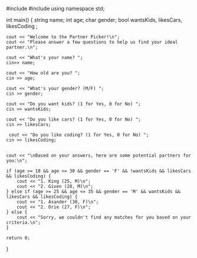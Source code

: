 #include <iostream>
#include<string>
using namespace std;

int main()
{
    string name;
    int age;
    char gender;
    bool wantsKids, likesCars, likesCoding ;


    cout << "Welcome to the Partner Picker!\n";
    cout << "Please answer a few questions to help us find your ideal partner.\n";

    cout << "What's your name? ";
    cin>> name;

    cout << "How old are you? ";
    cin >> age;

    cout << "What's your gender? (M/F) ";
    cin >> gender;

    cout << "Do you want kids? (1 for Yes, 0 for No) ";
    cin >> wantsKids;

    cout << "Do you like cars? (1 for Yes, 0 for No) ";
    cin >> likesCars;

     cout << "Do you like coding? (1 for Yes, 0 for No) ";
    cin >> likesCoding;


    cout << "\nBased on your answers, here are some potential partners for you:\n";

    if (age >= 18 && age <= 30 && gender == 'F' && !wantsKids && likesCars && likesCoding) {
        cout << "1. King (25, M)\n";
        cout << "2. Given (28, M)\n";
    } else if (age >= 25 && age <= 35 && gender == 'M' && wantsKids && likesCars && likesCoding) {
        cout << "1. Asander (30, F)\n";
        cout << "2. Orie (27, F)\n";
    } else {
        cout << "Sorry, we couldn't find any matches for you based on your criteria.\n";
    }

    return 0;
}
